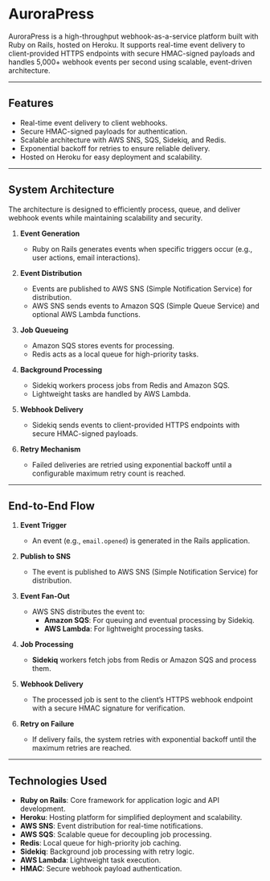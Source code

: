# AuroraPress

AuroraPress is a high-throughput webhook-as-a-service platform built with Ruby on Rails, hosted on Heroku. It supports real-time event delivery to client-provided HTTPS endpoints with secure HMAC-signed payloads and handles 5,000+ webhook events per second using scalable, event-driven architecture.

---

## Features
- Real-time event delivery to client webhooks.
- Secure HMAC-signed payloads for authentication.
- Scalable architecture with AWS SNS, SQS, Sidekiq, and Redis.
- Exponential backoff for retries to ensure reliable delivery.
- Hosted on Heroku for easy deployment and scalability.

---

## **System Architecture**

The architecture is designed to efficiently process, queue, and deliver webhook events while maintaining scalability and security.

1. **Event Generation**
   - Ruby on Rails generates events when specific triggers occur (e.g., user actions, email interactions).

2. **Event Distribution**
   - Events are published to AWS SNS (Simple Notification Service) for distribution.
   - AWS SNS sends events to Amazon SQS (Simple Queue Service) and optional AWS Lambda functions.

3. **Job Queueing**
   - Amazon SQS stores events for processing.
   - Redis acts as a local queue for high-priority tasks.

4. **Background Processing**
   - Sidekiq workers process jobs from Redis and Amazon SQS.
   - Lightweight tasks are handled by AWS Lambda.

5. **Webhook Delivery**
   - Sidekiq sends events to client-provided HTTPS endpoints with secure HMAC-signed payloads.

6. **Retry Mechanism**
   - Failed deliveries are retried using exponential backoff until a configurable maximum retry count is reached.
  
---

## **End-to-End Flow**

1. **Event Trigger**
   - An event (e.g., `email.opened`) is generated in the Rails application.

2. **Publish to SNS**
   - The event is published to AWS SNS (Simple Notification Service) for distribution.

3. **Event Fan-Out**
   - AWS SNS distributes the event to:
     - **Amazon SQS**: For queuing and eventual processing by Sidekiq.
     - **AWS Lambda**: For lightweight processing tasks.

4. **Job Processing**
   - **Sidekiq** workers fetch jobs from Redis or Amazon SQS and process them.

5. **Webhook Delivery**
   - The processed job is sent to the client’s HTTPS webhook endpoint with a secure HMAC signature for verification.

6. **Retry on Failure**
   - If delivery fails, the system retries with exponential backoff until the maximum retries are reached.

---

## **Technologies Used**

- **Ruby on Rails**: Core framework for application logic and API development.
- **Heroku**: Hosting platform for simplified deployment and scalability.
- **AWS SNS**: Event distribution for real-time notifications.
- **AWS SQS**: Scalable queue for decoupling job processing.
- **Redis**: Local queue for high-priority job caching.
- **Sidekiq**: Background job processing with retry logic.
- **AWS Lambda**: Lightweight task execution.
- **HMAC**: Secure webhook payload authentication.
   
